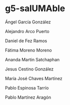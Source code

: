 # g5-salUMAble

Ángel García González

Alejandro Arco Puerto

Daniel de Fez Ramos

Fátima Moreno Moreno

Ananda Martin Satchaphan

Jesus Cestino González

María José Chaves Martínez

Pablo Espinosa Tarrío

Pablo Martínez Aragón

